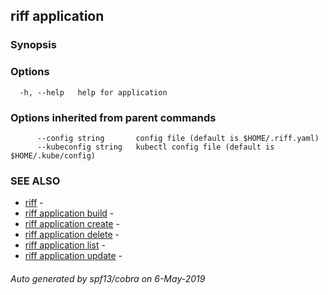 ## riff application



### Synopsis



### Options

```
  -h, --help   help for application
```

### Options inherited from parent commands

```
      --config string       config file (default is $HOME/.riff.yaml)
      --kubeconfig string   kubectl config file (default is $HOME/.kube/config)
```

### SEE ALSO

* [riff](riff.md)	 - 
* [riff application build](riff_application_build.md)	 - 
* [riff application create](riff_application_create.md)	 - 
* [riff application delete](riff_application_delete.md)	 - 
* [riff application list](riff_application_list.md)	 - 
* [riff application update](riff_application_update.md)	 - 

###### Auto generated by spf13/cobra on 6-May-2019
